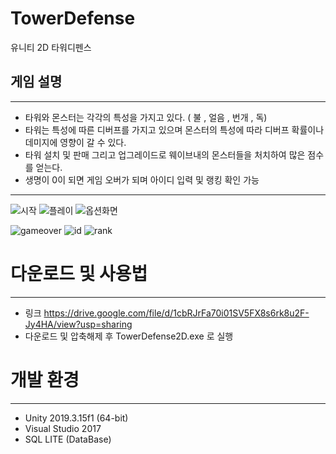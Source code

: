 # TowerDefense
유니티 2D 타워디펜스

## 게임 설명
---
- 타워와 몬스터는 각각의 특성을 가지고 있다. ( 불 , 얼음 , 번개 , 독)
- 타워는 특성에 따른 디버프를 가지고 있으며 몬스터의 특성에 따라 디버프 확률이나 데미지에 영향이 갈 수 있다.
- 타워 설치 및 판매 그리고 업그레이드로 웨이브내의 몬스터들을 처치하여 많은 점수를 얻는다.
- 생명이 0이 되면 게임 오버가 되며 아이디 입력 및 랭킹 확인 가능
---
![시작](https://user-images.githubusercontent.com/43703023/107147664-92903c80-6992-11eb-84d0-ad1d6bb61526.PNG)
![플레이](https://user-images.githubusercontent.com/43703023/91195003-9bb68580-e733-11ea-88ab-6f739803f21f.gif)
![옵션화면](https://user-images.githubusercontent.com/43703023/91195008-9c4f1c00-e733-11ea-9228-41fb13772a24.PNG)

![gameover](https://user-images.githubusercontent.com/43703023/107147661-915f0f80-6992-11eb-9104-9cc05a8de7ac.PNG)
![id](https://user-images.githubusercontent.com/43703023/107147662-91f7a600-6992-11eb-8667-888b2f1636ce.PNG)
![rank](https://user-images.githubusercontent.com/43703023/107147663-92903c80-6992-11eb-8ad4-112b6aa32a9c.PNG)


# 다운로드 및 사용법
---
- 링크 https://drive.google.com/file/d/1cbRJrFa70i01SV5FX8s6rk8u2F-Jy4HA/view?usp=sharing
- 다운로드 및 압축해제 후 TowerDefense2D.exe 로 실행 


# 개발 환경
---
* Unity 2019.3.15f1 (64-bit)
* Visual Studio 2017
* SQL LITE (DataBase)

